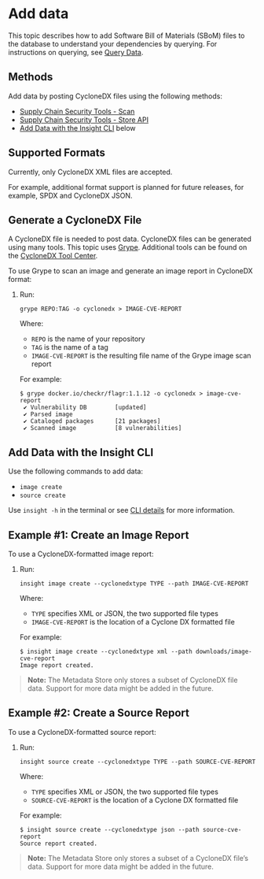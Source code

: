 # Add data

This topic describes how to add Software Bill of Materials (SBoM) files to the database to understand your dependencies by querying.
For instructions on querying, see [Query Data](../scst-store/query_data.md).


## <a id='methods'></a>Methods

Add data by posting CycloneDX files using the following methods:

- [Supply Chain Security Tools - Scan](../scst-scan/overview.md)
- [Supply Chain Security Tools - Store API](../scst-store/api_walkthrough.md)
- [Add Data with the Insight CLI](#insight-cli) below


## <a id='supported-formats'></a>Supported Formats

Currently, only CycloneDX XML files are accepted.

For example, additional format support is planned for future releases, for example, SPDX and CycloneDX JSON.

## <a id='gen-cyclone'></a>Generate a CycloneDX File

A CycloneDX file is needed to post data.  CycloneDX files can be generated using many tools. This topic uses [Grype](https://github.com/anchore/grype).  Additional tools can be found on the [CycloneDX Tool Center](https://cyclonedx.org/tool-center/).

To use Grype to scan an image and generate an image report in CycloneDX format:

1. Run:

    ```
    grype REPO:TAG -o cyclonedx > IMAGE-CVE-REPORT
    ```
    Where:

    - `REPO` is the name of your repository
    - `TAG` is the name of a tag
    - `IMAGE-CVE-REPORT` is the resulting file name of the Grype image scan report

    For example:

    ```
    $ grype docker.io/checkr/flagr:1.1.12 -o cyclonedx > image-cve-report
     ✔ Vulnerability DB        [updated]
     ✔ Parsed image
     ✔ Cataloged packages      [21 packages]
     ✔ Scanned image           [8 vulnerabilities]
    ```


## <a id='insight-cli'></a>Add Data with the Insight CLI

Use the following commands to add data:

- `image create`
- `source create`

Use `insight -h` in the terminal or see [CLI details](cli_docs/insight.md) for more information.

## <a id='example1'></a>Example #1: Create an Image Report

To use a CycloneDX-formatted image report:

1. Run:

    ```
    insight image create --cyclonedxtype TYPE --path IMAGE-CVE-REPORT
    ```

    Where:
    
    - `TYPE` specifies XML or JSON, the two supported file types
    - `IMAGE-CVE-REPORT` is the location of a Cyclone DX formatted file

    For example:

    ```
    $ insight image create --cyclonedxtype xml --path downloads/image-cve-report
    Image report created.
    ```

> **Note:** The Metadata Store only stores a subset of CycloneDX file data.
  Support for more data might be added in the future.


## <a id='example2'></a>Example #2: Create a Source Report

To use a CycloneDX-formatted source report:

1. Run:

    ```
    insight source create --cyclonedxtype TYPE --path SOURCE-CVE-REPORT
    ```

    Where:
    
    - `TYPE` specifies XML or JSON, the two supported file types
    - `SOURCE-CVE-REPORT` is the location of a Cyclone DX formatted file

    For example:

    ```
    $ insight source create --cyclonedxtype json --path source-cve-report
    Source report created.
    ```

> **Note:** The Metadata Store only stores a subset of a CycloneDX file’s data.
  Support for more data might be added in the future.
